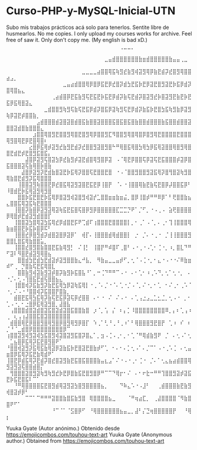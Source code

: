# Curso-PHP-y-MySQL-Inicial-UTN
Subo mis trabajos prácticos acá solo para tenerlos. Sentite libre de husmearlos. No me copies.
I only upload my courses works for archive. Feel free of saw it. Only don't copy me. (My english is bad xD.)
⠀⠀⠀⠀⠀⠀⠀⠀⠀⠀⠀⠀⠀⠀⠀⠀⠀⠀⠀⠀⠀⠀⠀⠀⠀⠀⠀⠀⠀⠀⢀⣀⣀⡀⠀⠀⠀⠀⠀⠀⠀⠀⠀⠀⠀⠀⠀⠀⠀⠀⠀⠀⠀⠀⠀⠀⠀⠀⠀⠀⠀⠀⠀⠀⠀⠀
⠀⠀⠀⠀⠀⠀⠀⠀⠀⠀⠀⠀⠀⠀⠀⠀⠀⠀⠀⠀⠀⠀⠀⠀⠀⠀⣀⣤⣾⣿⣿⣿⣿⣿⣿⣷⣶⣾⣿⣿⣿⣿⣿⣷⣤⣤⢀⣀⠀⠀⠀⠀⠀⠀⠀⠀⠀⠀⠀⠀⠀⠀⠀⠀⠀⠀
⠀⠀⠀⠀⠀⠀⠀⠀⠀⠀⠀⠀⠀⠀⠀⠀⠀⠀⠀⠀⣀⣀⣀⣀⣴⣿⣿⢿⣯⢷⣻⣞⣷⣻⢾⣽⣻⢿⡿⣷⣟⣾⡽⣞⣿⣻⢿⣿⣿⣴⣠⡀⠀⠀⠀⠀⠀⠀⠀⠀⠀⠀⠀⠀⠀⠀
⠀⠀⠀⠀⠀⠀⠀⠀⠀⠀⠀⠀⠀⠀⠀⣀⣤⣴⣾⣿⣿⢿⡿⣿⡿⣯⣟⡿⣞⣿⡽⣾⣳⣟⣯⡷⣟⡿⣽⣟⣿⣻⣽⣟⡷⣯⡿⣾⡽⣿⢿⣿⣦⣄⠀⠀⠀⠀⠀⠀⠀⠀⠀⠀⠀⠀
⠀⠀⠀⠀⠀⠀⠀⠀⠀⠀⠀⠀⢀⣴⣾⣿⡿⣟⣯⣷⣻⢯⣟⣯⣟⡷⣯⣟⡿⣾⡽⣷⢯⣟⣾⡽⣿⣽⣻⣞⡷⣿⣽⣻⣟⣷⣟⡷⣟⣯⡿⣯⢿⣿⣽⣄⠀⠀⠀⠀⠀⠀⠀⠀⠀⠀
⠀⠀⠀⠀⠀⠀⠀⠀⠀⠀⣀⣾⣿⣿⣻⢷⣻⢯⣷⢯⣟⣯⡿⣾⡽⣿⣯⡿⣽⢷⣻⢯⣟⡿⣾⡽⣷⣯⡷⣟⣿⣳⣯⢷⣻⣷⡿⣽⣻⢷⡿⣽⣟⡾⣿⣿⣷⡀⠀⠀⠀⠀⠀⠀⠀⠀
⠀⠀⠀⠀⠀⠀⠀⠀⣠⣾⣿⣿⣿⣾⣽⣿⣽⣿⣾⣿⣯⣷⣿⣿⣽⣿⣿⣿⣯⣿⣯⣿⣯⣿⣷⣿⣿⣾⣿⣿⣿⣷⣯⣿⣿⣾⣿⣿⣽⣿⣿⣽⣾⣿⣷⣿⣿⣿⣄⠀⠀⠀⠀⠀⠀⠀
⠀⠀⠀⠀⠀⠀⠀⣰⣿⣿⢿⣿⣻⣟⣿⣿⣻⢿⣿⣟⣿⣻⢿⡿⣿⣿⣻⣏⠻⣿⣿⣻⢿⣿⢿⣿⡿⣿⣻⢿⣟⣿⣿⣿⣿⣟⣿⣿⣿⢿⣻⣿⢿⣟⡿⣟⣿⢿⣿⠆⠀⠀⠀⠀⠀⠀
⠀⠀⠀⠀⠀⠀⣔⣿⡿⣯⢿⡾⣽⣻⣞⣷⣻⣟⣾⡽⣞⣿⣿⣻⣽⣿⣻⣿⠓⠛⢿⣿⣯⢿⣿⣳⢿⣳⡿⣯⢿⣽⣿⣿⢿⣿⣻⢿⣿⣿⣟⣾⣟⡾⣟⣿⣻⣯⣿⣯⡄⠀⠀⠀⠀⠀
⠀⠀⠀⠀⠀⣼⣿⡿⣽⣻⢯⣿⣽⣳⡿⣞⣷⣻⡾⣽⣟⣾⣿⢿⣻⣿⡿⣽⠀⠠⠈⢿⣟⡿⣿⣿⢯⡿⣽⢯⣟⣯⣿⣿⣿⡾⣽⡿⣿⣯⣿⣿⣿⣽⢯⣷⢿⣿⡷⣿⣷⠀⠀⠀⠀⠀
⠀⠀⠀⠀⣼⣿⡿⣽⣻⡽⣟⣾⣷⣿⣽⣟⡷⣯⢿⡽⣿⣿⢯⣟⣿⣿⣟⣿⠀⠐⠠⠈⣿⣿⣻⣿⣿⣻⣽⣯⢿⡽⣿⢻⣿⣽⢷⣻⣿⢿⣷⣿⣟⣾⣻⡽⣯⢿⣿⣿⣿⠀⠀⠀⠀⠀
⠀⠀⠀⢸⣿⣿⣽⣻⢷⣿⣿⣟⡿⣞⣿⣯⢿⣽⣻⣽⣿⣟⣯⣟⡿⢸⣿⡟⠀⠈⠄⠐⢸⣿⣿⢿⣷⣟⣷⢯⣟⣿⡿⡼⣿⣿⣯⡿⠃⠸⣿⣾⣟⡷⣯⢿⣽⣻⢿⣻⣿⠀⠀⠀⠀⠀
⠀⠀⠀⣿⣿⡷⣯⣟⣿⣟⡷⣯⢿⡿⣿⣽⣻⢾⣽⣿⣻⢾⣽⡞⣁⣿⣿⣶⣶⣷⣶⣬⡀⣿⡿⢸⣿⡾⠛⠛⠿⡿⠁⠃⢟⣿⣿⣷⣦⣄⣿⣿⣯⢿⣽⣯⢷⣟⣿⣿⣿⠀⠀⠀⠀⠀
⠀⠀⢸⣿⣿⡽⣷⣿⡿⣽⣻⣽⢿⣽⢷⣯⣟⣯⣿⢯⣿⡿⣻⡿⣿⣿⣿⣿⣿⣏⣉⣉⡙⠟⠁⡈⠋⡀⠐⠠⢀⠠⠀⣵⢟⣿⣿⣿⣿⡿⢿⣿⡾⣟⣾⣽⣻⣾⣿⣿⡏⠀⠀⠀⠀⠀
⠀⠀⢸⣿⣿⣽⣳⣿⢿⣽⣳⣯⢿⣞⡿⣾⣿⣟⡯⠟⢉⣾⠏⢰⣿⣿⣿⣟⣿⣿⣿⣿⡇⡀⠂⢀⠁⠠⠈⡀⠄⢀⠂⢹⢸⣿⣿⣿⢿⣷⣶⣿⣿⣟⡷⣯⡷⣿⡿⠯⠃⠀⠀⠀⠀⠀
⠀⠀⢸⣿⣿⣞⡿⣿⣻⣾⡽⣾⣿⣽⣿⡿⣽⡿⠁⠀⢾⡏⠄⢸⣿⣿⣿⣾⢿⣾⣿⣿⡇⠀⡐⠀⡈⠄⠐⢀⠐⠀⡈⢸⢸⣿⣿⣿⣻⣿⣿⣇⣿⣯⢿⣷⣿⣿⣥⡀⠀⠀⠀⠀⠀⠀
⠀⠀⢸⣿⣿⣞⣿⣻⣿⣷⣿⣿⣟⣯⣷⢿⣻⡃⠀⠌⢸⡃⠀⢸⣿⡟⠛⠾⣿⠏⢀⣿⠃⠠⠐⢀⠐⠠⢁⠂⢈⠐⡀⠰⡀⣿⣇⠙⠛⠋⣽⠇⠻⣿⣟⣾⣽⣻⢿⣿⣦⠀⠀⠀⠀⠀
⠀⠀⠀⣿⣿⣾⣳⣟⣾⣳⣟⣾⣽⡾⣽⣻⣿⣿⣷⣄⠚⣧⡀⠀⠻⣷⣤⣀⣀⣤⡾⠋⡀⢂⠈⠠⢈⠐⡀⠂⣄⠐⠠⠐⠐⠌⠿⣷⣶⠾⠋⢀⠀⡙⣿⣷⢯⣟⣯⢿⣿⣇⠀⠀⠀⠀
⠀⠀⠀⣿⣿⣷⣻⢾⣽⣷⣻⣽⡾⣿⡽⣷⣻⡷⣯⣿⣧⠘⠁⡀⠒⢈⠙⠛⠛⠉⠠⠐⠀⠄⠂⢁⠂⠰⢀⠡⠙⡀⢂⠁⢂⠐⡀⠀⠄⠐⡈⠄⢂⠠⢹⣿⣯⣟⣾⢯⣿⣿⣦⣄⠀⠀
⠀⠀⢸⣿⣿⢾⡽⣯⣷⣻⡽⣷⣟⣯⢿⣳⡿⣽⢷⣯⢿⡇⠐⢀⠈⠄⡈⠐⠈⠄⢁⠐⡈⠠⠈⡀⠌⠐⡀⠂⢁⠀⠂⠌⢀⠂⢀⠡⠈⠐⡀⠌⠠⠐⠘⣿⣿⢾⡽⣯⣿⣿⡟⣿⣷⡀
⠀⠀⣾⣿⣟⣯⢿⣳⣯⢿⡽⣷⢯⣟⣯⡿⣽⢯⡿⣞⣿⣿⠀⠄⠂⠐⠀⠌⠀⠌⠠⠐⠀⠄⢁⢠⣐⣠⣀⣁⣂⣈⡀⢂⠠⠐⠀⡀⠂⢁⠠⠐⡀⠂⣐⣿⡿⣯⢿⣽⣻⣿⡀⣼⣿⣧
⠀⢠⣿⣿⣿⣾⣿⣽⣾⣿⣽⣯⣿⣽⣾⣽⣿⣯⣿⣿⣷⣿⠀⡰⠈⡀⢡⠀⡌⠀⠆⡄⡁⠸⣿⣿⣿⣿⣿⣿⣿⣿⠿⡀⡄⠆⢁⢠⠰⢀⠀⢆⢠⢰⣼⣿⣿⣯⣿⣽⣿⣿⣿⣿⣿⣿
⠀⣾⣿⣿⢿⣟⡿⣿⣿⣻⣿⢿⣻⣿⡿⣿⣻⢿⣻⡿⣿⡏⠀⠱⢀⠁⢃⠘⢀⠘⢀⠰⠁⠃⢿⣿⣿⣿⣻⣟⣿⡟⠀⢁⠰⠀⠎⠀⠆⡈⠘⠈⣀⣾⣿⡿⣿⣿⣿⣿⣿⣿⣿⣿⡿⠉
⢰⣿⣿⣽⣻⢾⣻⣽⢾⣳⣯⣿⣻⢾⣽⣿⣽⣻⣯⣿⡽⣿⣄⠁⡀⣲⠠⢈⠠⢀⠂⡀⠂⢁⠈⠛⢿⣾⣷⣻⠟⠀⡈⠀⠄⢂⠠⠁⢂⠀⣁⣦⣿⡿⣯⢿⡽⣯⣟⣿⣻⣿⠟⠁⠀⠀
⠘⣿⣿⢾⣽⣻⡽⣯⢿⣯⣷⢿⣽⡿⣽⣷⣯⡷⣟⣿⣽⣟⣿⣷⡾⠋⢁⠀⠂⠄⠂⠄⡁⢂⠠⠁⠄⡈⠉⠁⠠⠐⢀⠡⢈⠀⠄⢂⣤⣶⣿⡿⣯⢿⡽⣯⣟⣷⢿⣾⠟⠁⠀⠀⠀⠀
⢸⣿⣟⡿⣾⣯⢿⡽⣟⣾⡽⣿⣞⣿⣽⣻⣷⣟⣯⣿⣯⣿⣿⣿⣷⣤⣆⣠⠁⠌⠐⠠⠐⢀⠂⢈⠐⠀⡈⠄⠁⢂⣄⣦⣴⣾⣿⣿⢿⣻⣽⣻⣽⢯⣿⣿⣾⣿⡍⠀⠀⠀⠀⠀⠀⠀
⠀⢻⣿⣿⣿⣽⣿⣻⣽⢷⣻⢷⣻⣞⡷⣟⡿⣿⣷⣯⣟⣿⣻⣿⡿⠛⠉⠉⠙⢿⡖⠂⠌⠀⠄⠂⠖⣗⠒⠛⠛⢹⣿⣿⣻⣽⡾⣽⣯⣟⡷⣯⣟⣿⣯⠇⠉⠁⠀⠀⠀⠀⠀⠀⠀⠀
⠀⠀⠘⠛⢿⣿⣿⣿⣿⣯⣟⣿⣻⣾⢿⣽⣻⣽⣳⣿⣻⣿⣿⣿⣿⣦⡀⠀⠀⠀⠙⠷⣄⠡⠐⠠⣸⠃⠀⠀⢀⣾⣿⣿⣿⣷⣟⣷⣻⢾⣿⣽⡾⡿⠃⠀⠀⠀⠀⠀⠀⠀⠀⠀⠀⠀
⠀⠀⠀⠀⠀⠉⠉⠁⠉⠛⠛⠛⣽⣿⣿⣷⣿⣯⣷⣻⣿⠀⢿⣿⣿⣿⣿⣦⣀⠀⠀⠀⠈⠛⢶⣴⣏⡀⠀⢀⣼⣿⣿⣿⣿⠈⠻⣷⣿⣿⠟⠋⠁⠀⠀⠀⠀⠀⠀⠀⠀⠀⠀⠀⠀⠀
⠀⠀⠀⠀⠀⠀⠀⠀⠀⠀⠀⠀⠘⠉⠈⠁⠈⣫⣿⡿⠋⠀⠘⢿⣿⣿⣿⣿⣿⣿⣦⣤⣀⡀⣼⠃⡌⣙⢶⣿⣿⣿⣿⣿⡟⠀⠀⠘⢿⡆⠀⠀⠀⠀⠀⠀⠀⠀⠀⠀⠀⠀⠀⠀⠀⠀

Yuuka Gyate (Autor anónimo.) Obtenido desde https://emojicombos.com/touhou-text-art
Yuuka Gyate (Anonymous author.) Obtained from https://emojicombos.com/touhou-text-art
